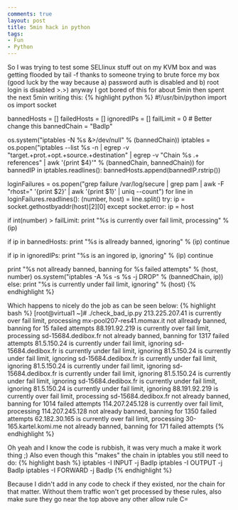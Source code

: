 ```yaml
---
comments: true
layout: post
title: 5min hack in python
tags:
- Fun
- Python
---
```


So I was trying to test some SELlinux stuff out on my KVM box and was getting flooded by tail -f thanks to someone trying to brute force my box (good luck by the way because a) password auth is disabled and b) root login is disabled >.>) anyway I got bored of this for about 5min then spent the next 5min writing this:
{% highlight python %}
#!/usr/bin/python
import os
import socket

bannedHosts = []
failedHosts = []
ignoredIPs = []
failLimit = 0 # Better change this
bannedChain = "BadIp"

os.system("iptables -N %s &>/dev/null" % (bannedChain))
iptables = os.popen("iptables --list %s -n | egrep -v \"target.+prot.+opt.+source.+destination\" | egrep -v \"Chain %s .+ references\" | awk '{print $4}'" % (bannedChain, bannedChain))
for bannedIP in iptables.readlines():
 bannedHosts.append(bannedIP.rstrip())

loginFailures = os.popen("grep failure /var/log/secure | grep pam | awk -F \"rhost=\" '{print $2}' | awk '{print $1}' | uniq --count")
for line in loginFailures.readlines():
 (number, host) = line.split()
 try:
 ip = socket.gethostbyaddr(host)[2][0]
 except socket.error:
 ip = host

if int(number) > failLimit:
 print "%s is currently over fail limit, processing" % (ip)

if ip in bannedHosts:
 print "%s is allready banned, ignoring" % (ip)
 continue

if ip in ignoredIPs:
 print "%s is an ingored ip, ignoring" % (ip)
 continue

print "%s not allready banned, banning for %s failed attempts" % (host, number)
 os.system("iptables -A %s -s %s -j DROP" % (bannedChain, ip))
 else:
 print "%s is currently under fail limit, ignoring" % (host)
{% endhighlight %}

Which happens to nicely do the job as can be seen below:
{% highlight bash %}
[root@virtual1 ~]# ./check_bad_ip.py
213.225.207.41 is currently over fail limit, processing
mx-pool207-res41.momax.it not allready banned, banning for 15 failed attempts
88.191.92.219 is currently over fail limit, processing
sd-15684.dedibox.fr not already banned, banning for 1317 failed attempts
81.5.150.24 is currently under fail limit, ignoring
sd-15684.dedibox.fr is currently under fail limit, ignoring
81.5.150.24 is currently under fail limit, ignoring
sd-15684.dedibox.fr is currently under fail limit, ignoring
81.5.150.24 is currently under fail limit, ignoring
sd-15684.dedibox.fr is currently under fail limit, ignoring
81.5.150.24 is currently under fail limit, ignoring
sd-15684.dedibox.fr is currently under fail limit, ignoring
81.5.150.24 is currently under fail limit, ignoring
88.191.92.219 is currently over fail limit, processing
sd-15684.dedibox.fr not already banned, banning for 1014 failed attempts
114.207.245.128 is currently over fail limit, processing
114.207.245.128 not already banned, banning for 1350 failed attempts
62.182.30.165 is currently over fail limit, processing
30-165.kartel.komi.me not already banned, banning for 171 failed attempts
{% endhighlight %}

Oh yeah and I know the code is rubbish, it was very much a make it work thing ;) Also even though this "makes" the chain in iptables you still need to do:
{% highlight bash %}
iptables -I INPUT -j BadIp
iptables -I OUTPUT -j BadIp
iptables -I FORWARD -j BadIp
{% endhighlight %}

Because I didn't add in any code to check if they existed, nor the chain for that matter. Without them traffic won't get processed by these rules, also make sure they go near the top above any other allow rule C=

